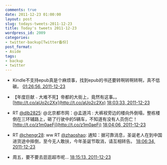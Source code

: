 ```yaml
---
comments: true
date: 2011-12-23 01:00:00
layout: post
slug: todays-tweets-2011-12-23
title: Today's tweets 2011-12-23
wordpress_id: 2009
categories:
- twitter-backup[Twitter备份]
post_format:
- Aside
tags:
- backup
- twitter
---
```





  * Kindle不支持epub真是个麻烦事，找到epub的书还要转啊转啊转啊，真不低碳。 [01:26:56, 2011-12-23](http://twitter.com/gfrog/statuses/149903760196513792)





  * 【年度巨献﹣大难不死】帝都的大街上，竟然有这事。。 [http://t.co/aUo2c2Xx](http://t.co/aUo2c2Xx) [18:03:33, 2011-12-23](http://twitter.com/gfrog/statuses/150154570222419968)





  * RT [@dlb2825](http://twitter.com/dlb2825): @北京都市网：@孟道鸿 : 大裤衩旁边的楼向外倒塌，整栋楼倒在三环辅路上，砸了行驶中的5辆车，不知道有没有人员伤亡！ [http://t.co/z1m0aeFj](http://t.co/z1m0aeFj) [18:04:06, 2011-12-23](http://twitter.com/gfrog/statuses/150154706138836992)





  * RT [@chengr28](http://twitter.com/chengr28): ww RT [@zhaoshao](http://twitter.com/zhaoshao): 通知：据可靠消息，圣诞老人在到中国进货途中摔倒，至今无人敢扶，今年圣诞节取消，请互相转告。 [18:06:34, 2011-12-23](http://twitter.com/gfrog/statuses/150155326350561280)





  * 周五，要不要去逛逛超市呢… [18:15:13, 2011-12-23](http://twitter.com/gfrog/statuses/150157503370506242)




